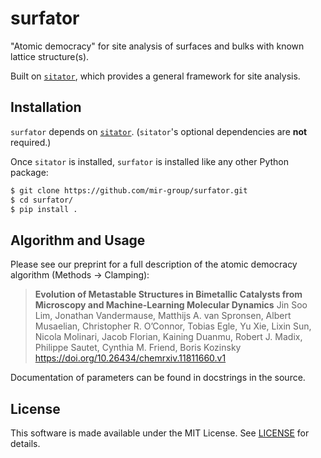 # surfator

"Atomic democracy" for site analysis of surfaces and bulks with known lattice
structure(s).

Built on [`sitator`](https://github.com/Linux-cpp-lisp/sitator), which provides a general framework for site analysis.

## Installation

`surfator` depends on [`sitator`](https://github.com/Linux-cpp-lisp/sitator).
(`sitator`'s optional dependencies are **not** required.)

Once `sitator` is installed, `surfator` is installed like any other Python package:

```bash
$ git clone https://github.com/mir-group/surfator.git
$ cd surfator/
$ pip install .
```

## Algorithm and Usage

Please see our preprint for a full description of the atomic democracy
algorithm (Methods -> Clamping):

> **Evolution of Metastable Structures in Bimetallic Catalysts from Microscopy and Machine-Learning Molecular Dynamics**
> Jin Soo Lim, Jonathan Vandermause, Matthijs A. van Spronsen, Albert Musaelian, Christopher R. O’Connor, Tobias Egle, Yu Xie, Lixin Sun, Nicola Molinari, Jacob Florian, Kaining Duanmu, Robert J. Madix, Philippe Sautet, Cynthia M. Friend, Boris Kozinsky
> https://doi.org/10.26434/chemrxiv.11811660.v1

Documentation of parameters can be found in docstrings in the source.

## License

This software is made available under the MIT License. See [LICENSE](./LICENSE) for details.
